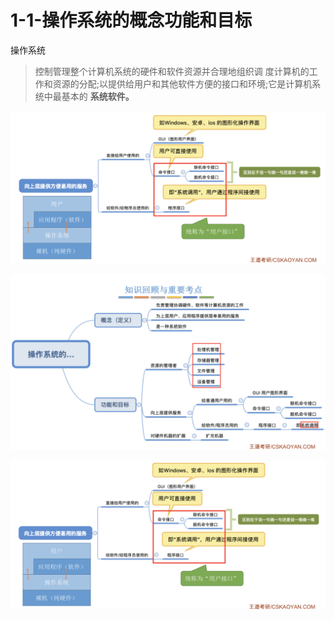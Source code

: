 # 1-1-操作系统的概念功能和目标

操作系统

> 控制管理整个计算机系统的硬件和软件资源并合理地组织调 度计算机的工作和资源的分配;以提供给用户和其他软件方便的接口和环境;它是计算机系统中最基本的 **系统软件。**

![](../../.gitbook/assets/image%20%28392%29.png)

  


![](../../.gitbook/assets/image%20%28184%29.png)

![](../../.gitbook/assets/image%20%28359%29.png)

